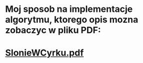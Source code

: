 # Moj sposob na implementacje algorytmu, ktorego opis mozna zobaczyc w pliku PDF:
# [SlonieWCyrku.pdf](https://github.com/michsidor/ElephantsAlgorithm/files/9899000/SlonieWCyrku.pdf)
